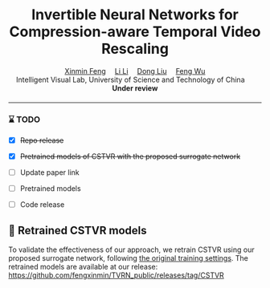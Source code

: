 
<div align="center">

<h1>Invertible Neural Networks for Compression-aware Temporal Video Rescaling</h1>



<div>
    <a href='https://scholar.google.com/citations?user=_6xtfHYAAAAJ&hl=en&oi=ao' target='_blank'>Xinmin Feng</a>&emsp;
    <a href='https://faculty.ustc.edu.cn/lil1/en/index.htm' target='_blank'>Li Li</a>&emsp;
    <a href='https://faculty.ustc.edu.cn/dongeliu/en/index.htm' target='_blank'>Dong Liu</a>&emsp;
    <a href='https://scholar.google.com/citations?user=5bInRDEAAAAJ&hl=en&oi=ao' target='_blank'>Feng Wu</a>
</div>
<div>
    Intelligent Visual Lab, University of Science and Technology of China &emsp; 
</div>

<div>
   <strong>Under review</strong>
</div>
<div>
    <h4 align="center">
    </h4>
</div>

<!-- [![icon](https://img.shields.io/badge/ArXiv-Paper-<COLOR>.svg)](https://arxiv.org/pdf/2504.18398)  -->
<!-- [![python](https://img.shields.io/badge/Python-3.9-3776AB?logo=python&logoColor=white)](https://www.python.org/downloads/release/python-3900/) [![pytorch](https://img.shields.io/badge/PyTorch-1.12.1-ee4c2c?logo=pytorch&logoColor=white)](https://pytorch.org/get-started/previous-versions/)
![visitors](https://visitor-badge.laobi.icu/badge?page_id=ustcivclab.IPM) -->

---

</div>

### :hourglass: TODO
- [x] ~~Repo release~~
- [x] ~~Pretrained models of CSTVR with the proposed surrogate network~~
- [ ] Update paper link
- [ ] Pretrained models
- [ ] Code release


## :open_book: Retrained CSTVR models

To validate the effectiveness of our approach, we retrain CSTVR using our proposed surrogate network, following [the original training settings](https://github.com/hahazh/CSTVR).
The retrained models are available at our release: https://github.com/fengxinmin/TVRN_public/releases/tag/CSTVR






<!-- - [Installation of Dependencies](#installation-of-dependencies)
- [Quick Start](#raised_hand-quick-start)
- [Training Dataset](#training-dataset)
- [Modified VTM Encoder](#modified-vtm-encoder) -->


<!-- ⭐ If this project is helpful to you, please star this repo. Thanks! 🤗 -->
<!-- 
## :wrench: Installation of Dependencies

In order to explore this project, it is needed to first install the libraries used in it.

The base image is `pytorch:2.0.0-cuda11.7-cudnn8-runtime`. To install the dependencies, use the following command:

```bash
pip install einops matplotlib tensorboard timm ipykernel h5py thop openpyxl palettable -i https://mirrors.aliyun.com/pypi/simple/
```


## :raised_hand: Quick Start

The evaluation involves two steps:

### Step 1: Network Inference
Run the neural network on raw YUV sequences to generate partition flags. The post-processing algorithm then converts these into a format compatible with the modified VTM encoder.

**Preparation**:
Place the test sequences (e.g., `BasketballDrive_1920x1080_50.yuv`) in the `./test_sequences/` directory.

Run Inference:
```bash
python model_inference.py -opt ./options/test/test_baseline.yml -qp 32
```
The output partition matrices will be saved to `./results/PartitionMat/`.

### Step 2: Run the Modified VTM Encoder

Employ the modified VTM encoder to compress the sequences using the predicted partition flags.

> **Note:**
> We provide a precompiled Windows binary in `./codec/exe/`.  
> For Linux users, please compile the encoder from source located in `./codec/exe/source_code/`.

**Command:**
```bash
[EXE_NAME].exe -el [PARTITION_MAT_PATH] -c [RANDOM_ACCESS_CFG_PATH] -c [SEQUENCE_CFG_PATH] -i [YUV_SEQUENCE_PATH] -q [QP] -f [FRAME_NUM] -ip [INTRA_PERIOD] -b [OUTPUT_BIN_PATH]
```

Example
```
VTM10_L1_20_90.exe -el D:\\PartitionMat\\f65_intra\\PartitionMat\\f65_gop16\\BasketballDrive_1920x1080_50_Luma_QP22_PartitionMat.txt -c D:\\VTM\\VVCSoftware_VTM-VTM-10.0\\cfg\\encoder_randomaccess_vtm.cfg -c D:\\VTM\\VVCSoftware_VTM-VTM-10.0\\cfg\\per-sequence\\BasketballDrive.cfg -i D:\\VVC_test\\BasketballDrive_1920x1080_50.yuv  -q 22 -f 65 -ip 48 -b res_L0.bin
```



##  :open_book: Training Dataset

The training dataset is available at [Baidu Cloud](https://pan.baidu.com/s/1ZMPZqOcQS_gri_pzSq2vGA?pwd=tmxn). We used 668 4K sequences with 32 frames from the [BVI-DVC](https://fan-aaron-zhang.github.io/BVI-DVC/) dataset, Tencent Video Dataset / [TVD](https://multimedia.tencent.com/resources/tvd/), and [UVG](https://github.com/ultravideo/UVG-4K-Dataset/) dataset. These sequences were cropped or downsampled to create datasets with four different resolutions: 3840x2160, 1920x1080, 960x544, and 480x272. We organized the training dataset using HDF5 format, which includes the following files:

- `train_seqs.h5`: Luma components of the original sequences.
- `train_qp22.h5`: Training dataset label for basic QP22.
- `train_qp27.h5`: Training dataset label for basic QP27.
- `train_qp32.h5`: Training dataset label for basic QP32.
- `train_qp37.h5`: Training dataset label for basic QP37.

To further support subsequent research, we also provide the code for generating the training dataset, which includes:

1. Modified VTM source code `codec/print_encoder` and the executable file `codec/exe/print_encoder.exe` for extracting block partitioning statistics from YUV sequences. Code `dataset_preparation.py` for extracting the statistics into `DepthSaving/` with multiple threads.
3. Code `depth2dataset.py` for converting the  statistics into partition maps.


## :gear: Modified VTM Encoder

We provide the source code for the VTM 10.0 and 23.0 encoder with integrated fast algorithms in the folder `codec/source_code/inter_fast`, and the corresponding executable files for different acceleration levels in `codec/exe`. Specifically, `inter_fast` corresponds to acceleration for B-frames only, while `inter_intra_fast` uses the proposed method to accelerate B-frames and uses the method from [1] to accelerate I-frames.

To implement different acceleration levels, you can modify the parameters in `TypeDef.h`. For example, for the acceleration level $L_1(0.2,0.9)$, and the configuration for accelerating I-frames is as follows:

```C++
// Fast block partitioning for VVC inter coding
#define   INTER_PARTITION_MAP_ACCELERATION_FXM      1  // Accelerating B-frames, True: 1, False: 0
#define   Acceleration_Config_fxm                   1  // Acceleration level, options: 0, 1, 2, 3
#define   boundary_handling_fxm                     1  // Boundary handling based on granularity
#define   Mtt_mask_fxm                              1  // If config=0 and mtt_mask=1, the uncovered parts of the mtt mask are decided by RDO. If config>=1 and mtt_mask=1, the uncovered parts are decided by the network
#define   mtt_mask_thd                              20 // MTT mask threshold, true threshold = threshold / 100
#define   mtt_rdo_thd                               90 // MTT RDO threshold. Blocks with values below this will skip MTT fast partitioning

// Fast block partitioning for VVC intra coding
#define   INTRA_PARTITION_MAP_ACCELERATION_FAL      1  // Accelerating I-frames, True: 1, False: 0
#if INTRA_PARTITION_MAP_ACCELERATION_FAL
#define   Acceleration_Config_fal_intra             1  // 4 configuration options (0, 1, 2, 3)
#endif
```

The acceleration configurations for different acceleration levels are as follows, , corresponding to `inter_fast/VTM10_L0_0_100.exe`, `inter_fast/VTM10_L0_20_100.exe`, and `inter_fast/VTM10_L1_20_90.exe`.

| Macro                            | $L_0(0,1)$ | $L_0(0.2,1)$ | $L_0(0.2,0.9)$ |
|-----------------------------------|------------|--------------|----------------|
| `INTER_PARTITION_MAP_ACCELERATION_FXM` | 1          | 1            | 1              |
| `Acceleration_Config_fxm`           | 0          | 0            | 1              |
| `boundary_handling_fxm`             | 1          | 1            | 1              |
| `Mtt_mask_fxm`                      | 0          | 1            | 1              |
| `mtt_mask_thd`                      | 0          | 20           | 20             |
| `mtt_rdo_thd`                       | 100        | 100          | 90             |

In addition, we also provide a combination of the proposed method and previous work [1], where the former accelerates B-frames and the latter accelerates I-frames. This corresponds to `inter_intra_fast/VTM10_L0i_0_100.exe`, `inter_intra_fast/VTM10_L0i_20_100.exe`, and `inter_intra_fast/VTM10_L1i_20_90.exe`.

You can use the following command to run the encoder and accelerate B-frames, where `el` represents the path to the partition flags of B-frames, and `ip` represents the intra period.

```bash
VTM10_L1_20_90.exe -el D:\\PartitionMat\\f65_intra\\PartitionMat\\f65_gop16\\BasketballDrive_1920x1080_50_Luma_QP22_PartitionMat.txt -c D:\\VTM\\VVCSoftware_VTM-VTM-10.0\\cfg\\encoder_randomaccess_vtm.cfg -c D:\\VTM\\VVCSoftware_VTM-VTM-10.0\\cfg\\per-sequence\\BasketballDrive.cfg -i D:\\VVC_test\\BasketballDrive_1920x1080_50.yuv  -q 22 -f 65 -ip 48 -b res_L0.bin
```
Alternatively, you can use the following command to accelerate both B-frames and I-frames. In this case, `ac` and `al` represent the paths to the partition flags for the I-frame Luma components and chroma components, respectively.

```bash
VTM10_L1_20_90.exe -el D:\\PartitionMat\\f65_intra\\PartitionMat\\f65_gop16\\BasketballDrive_1920x1080_50_Luma_QP22_PartitionMat.txt -ac D:\\PartitionMat\\f65_intra\\PartitionMat\\f65_gop16\\BasketballDrive_1920x1080_50_Luma_QP22_PartitionMat.txt -al D:\\PartitionMat\\f65_intra\\PartitionMat\\f65_intra\\RitualDance_1920x1080_60fps_10bit_420_Luma_QP22_PartitionMat_intra.txt  -c D:\\VTM\\VVCSoftware_VTM-VTM-10.0\\VVCSoftware_VTM-VTM-10.0-fast\\cfg\\encoder_randomaccess_vtm.cfg -c D:\\VTM\\VVCSoftware_VTM-VTM-10.0\\VVCSoftware_VTM-VTM-10.0-fast\\cfg\\per-sequence\\RitualDance.cfg -i E:\\VVC_test\\RitualDance_1920x1080_60fps_10bit_420.yuv  -q 22 -f 65 -ip 64 -b res_L0.bin
```

We provide partition flags for 22 VVC CTC sequences in GOP16 and GOP32 on [Baidu Cloud](https://pan.baidu.com/s/1STnEpLJmxiVV8AoA3hptRA?pwd=dddr). You can download these files and replace the `el`, `ac`, and `al` paths above to reproduce our results without invoking model.





## :bust_in_silhouette: Citing

If you use our work in your research, please use the following BibTeX entry.
```
@article{feng2025partition,
  title={Partition Map-Based Fast Block Partitioning for VVC Inter Coding},
  author={Feng, Xinmin and Li, Zhuoyuan and Li, Li and Liu, Dong and Wu, Feng},
  journal={arXiv preprint arXiv:2504.18398},
  year={2025}
}
```

```
@article{feng2023partition,
  title={Partition map prediction for fast block partitioning in VVC intra-frame coding},
  author={Feng, Aolin and Liu, Kang and Liu, Dong and Li, Li and Wu, Feng},
  journal={IEEE Transactions on Image Processing},
  volume={32},
  pages={2237--2251},
  year={2023},
  publisher={IEEE}
}
``` -->
